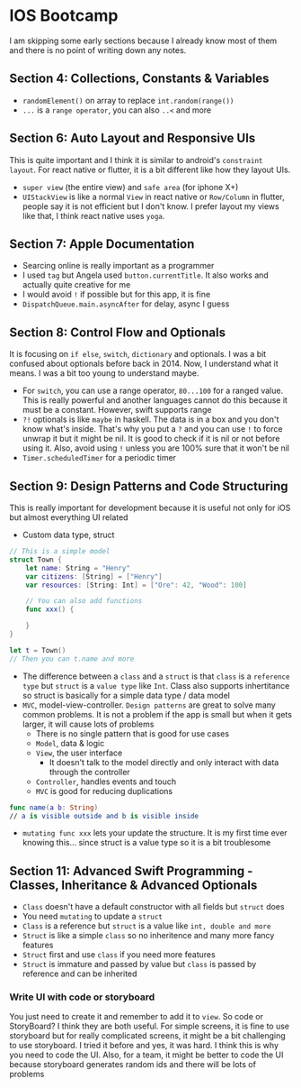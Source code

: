 # IOS Bootcamp
I am skipping some early sections because I already know most of them and there is no point of writing down any notes.

## Section 4: Collections, Constants & Variables
- `randomElement()` on array to replace `int.random(range())`
- `...` is a `range operator`, you can also `..<` and more

## Section 6: Auto Layout and Responsive UIs
This is quite important and I think it is similar to android's `constraint layout`. For react native or flutter, it is a bit different like how they layout UIs. 
- `super view` (the entire view) and `safe area` (for iphone X+)
- `UIStackView` is like a normal `View` in react native or `Row/Column` in flutter, people say it is not efficient but I don't know. I prefer layout my views like that, I think react native uses `yoga`. 

## Section 7: Apple Documentation
- Searcing online is really important as a programmer
- I used `tag` but Angela used `button.currentTitle`. It also works and actually quite creative for me
- I would avoid `!` if possible but for this app, it is fine
- `DispatchQueue.main.asyncAfter` for delay, async I guess

## Section 8: Control Flow and Optionals
It is focusing on `if else`, `switch`, `dictionary` and optionals. I was a bit confused about optionals before back in 2014. Now, I understand what it means. I was a bit too young to understand maybe.
- For `switch`, you can use a range operator, `80...100` for a ranged value. This is really powerful and another languages cannot do this because it must be a constant. However, swift supports range
- `?!` optionals is like `maybe` in haskell. The data is in a box and you don't know what's inside. That's why you put a `?` and you can use `!` to force unwrap it but it might be nil. It is good to check if it is nil or not before using it. Also, avoid using `!` unless you are 100% sure that it won't be nil
- `Timer.scheduledTimer` for a periodic timer

## Section 9: Design Patterns and Code Structuring
This is really important for development because it is useful not only for iOS but almost everything UI related
- Custom data type, struct
~~~swift
// This is a simple model
struct Town {
    let name: String = "Henry"
    var citizens: [String] = ["Henry"]
    var resources: [String: Int] = ["Ore": 42, "Wood": 100]

    // You can also add functions
    func xxx() {

    }
}

let t = Town()
// Then you can t.name and more
~~~
- The difference between a `class` and a `struct` is that `class` is a `reference type` but `struct` is a `value type` like `Int`. Class also supports inhertitance so struct is basically for a simple data type / data model
- `MVC`, model-view-controller. `Design patterns` are great to solve many common problems. It is not a problem if the app is small but when it gets larger, it will cause lots of problems
    - There is no single pattern that is good for use cases
    - `Model`, data & logic
    - `View`, the user interface
        - It doesn't talk to the model directly and only interact with data through the controller
    - `Controller`, handles events and touch
    - `MVC` is good for reducing duplications
~~~swift
func name(a b: String)
// a is visible outside and b is visible inside
~~~
- `mutating func xxx` lets your update the structure. It is my first time ever knowing this... since struct is a value type so it is a bit troublesome 

## Section 11: Advanced Swift Programming - Classes, Inheritance & Advanced Optionals
- `Class` doesn't have a default constructor with all fields but `struct` does
- You need `mutating` to update a `struct`
- `Class` is a reference but `struct` is a value like `int, double and more`
- `Struct` is like a simple `class` so no inheritence and many more fancy features
- `Struct` first and use `class` if you need more features
- `Struct` is immature and passed by value but `class` is passed by reference and can be inherited
### Write UI with code or storyboard
You just need to create it and remember to add it to `view`. So code or StoryBoard? I think they are both useful. For simple screens, it is fine to use storyboard but for really complicated screens, it might be a bit challenging to use storyboard. I tried it before and yes, it was hard. I think this is why you need to code the UI. Also, for a team, it might be better to code the UI because storyboard generates random ids and there will be lots of problems

